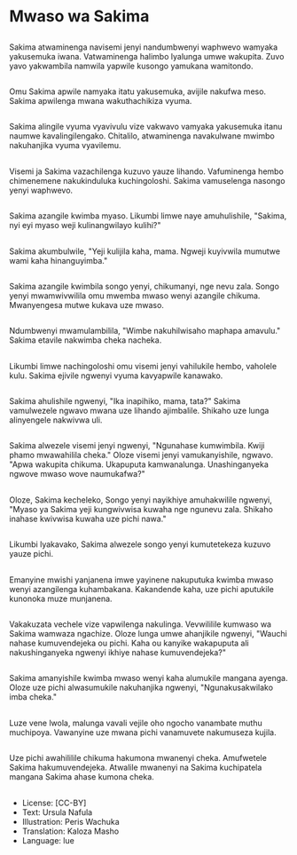 # Mwaso wa Sakima

##
Sakima atwaminenga navisemi jenyi nandumbwenyi waphwevo wamyaka yakusemuka iwana. Vatwaminenga halimbo lyalunga umwe wakupita. Zuvo yavo yakwambila namwila yapwile kusongo yamukana wamitondo.

##
Omu Sakima apwile namyaka itatu yakusemuka, avijile nakufwa meso. Sakima apwilenga mwana wakuthachikiza vyuma.

##
Sakima alingile vyuma vyavivulu vize vakwavo vamyaka yakusemuka itanu naumwe kavalingilengako. Chitalilo, atwaminenga navakulwane mwimbo nakuhanjika vyuma vyavilemu.

##
Visemi ja Sakima vazachilenga kuzuvo yauze lihando. Vafuminenga hembo chimenemene nakukinduluka kuchingoloshi. Sakima vamuselenga nasongo yenyi waphwevo.

##
Sakima azangile kwimba myaso. Likumbi limwe naye amuhulishile, "Sakima, nyi eyi myaso weji kulinangwilayo kulihi?"

##
Sakima akumbulwile, "Yeji kulijila kaha, mama. Ngweji kuyivwila mumutwe wami kaha hinanguyimba."

##
Sakima azangile kwimbila songo yenyi, chikumanyi, nge nevu zala. Songo yenyi mwamwivwilila omu mwemba mwaso wenyi azangile chikuma. Mwanyengesa mutwe kukava uze mwaso.

##
Ndumbwenyi mwamulambilila, "Wimbe nakuhilwisaho maphapa amavulu." Sakima etavile nakwimba cheka nacheka.

##
Likumbi limwe nachingoloshi omu visemi jenyi vahilukile hembo, vaholele kulu. Sakima ejivile ngwenyi vyuma kavyapwile kanawako.

##
Sakima ahulishile ngwenyi, "Ika inapihiko, mama, tata?" Sakima vamulwezele ngwavo mwana uze lihando ajimbalile. Shikaho uze lunga alinyengele nakwivwa uli.

##
Sakima alwezele visemi jenyi ngwenyi, "Ngunahase kumwimbila. Kwiji phamo mwawahilila cheka." Oloze visemi jenyi vamukanyishile, ngwavo. "Apwa wakupita chikuma. Ukapuputa kamwanalunga. Unashinganyeka ngwove mwaso wove naumukafwa?"

##
Oloze, Sakima kecheleko, Songo yenyi nayikhiye amuhakwilile ngwenyi, "Myaso ya Sakima yeji kungwivwisa kuwaha nge ngunevu zala. Shikaho inahase kwivwisa kuwaha uze pichi nawa."

##
Likumbi lyakavako, Sakima alwezele songo yenyi kumutetekeza kuzuvo yauze pichi.

##
Emanyine mwishi yanjanena imwe yayinene nakuputuka kwimba mwaso wenyi azangilenga kuhambakana. Kakandende kaha, uze pichi aputukile kunonoka muze munjanena.

##
Vakakuzata vechele vize vapwilenga nakulinga. Vevwililile kumwaso wa Sakima wamwaza ngachize. Oloze lunga umwe ahanjikile ngwenyi, "Wauchi nahase kumuvendejeka ou pichi. Kaha ou kanyike wakapuputa ali nakushinganyeka ngwenyi ikhiye nahase kumuvendejeka?"

##
Sakima amanyishile kwimba mwaso wenyi kaha alumukile mangana ayenga. Oloze uze pichi alwasumukile nakuhanjika ngwenyi, "Ngunakusakwilako imba cheka."

##
Luze vene lwola, malunga vavali vejile oho ngocho vanambate muthu muchipoya. Vawanyine uze mwana pichi vanamuvete nakumuseza kujila.

##
Uze pichi awahililile chikuma hakumona mwanenyi cheka. Amufwetele Sakima hakumuvendejeka. Atwalile mwanenyi na Sakima kuchipatela mangana Sakima ahase kumona cheka.

##
* License: [CC-BY]
* Text: Ursula Nafula
* Illustration: Peris Wachuka
* Translation: Kaloza Masho
* Language: lue
